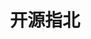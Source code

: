 ---
blog: false
home: true
icon: home
language: zh_CN
title: 开源指北
heroImage: /logo.png
heroText: 开源指北
tagline: 一份给开源新手的保姆级开源百科
action:
  - text: 开始阅读
    link: /guide/第一部分：初识开源/第 1 小节：什么是开源/

features:
  - title: 第一部分：初识开源
    link: /guide/第一部分：初识开源/第 1 小节：什么是开源/

  - title: 第二部分：学习和使用开源项目
    link: /guide/第二部分：学习和使用开源项目/第 1 小节：如何找到适合自己学习和使用的开源项目/

  - title: 第三部分：尝试参与开源
    link: /guide/第三部分：尝试参与开源/第 1 小节：开源项目中的不同角色/

  - title: 第四部分：启动自己的开源项目
    link: /guide/第四部分：启动自己的开源项目/第 1 小节：有了开源的想法后从何开始/

  - title: 第五部分：开源治理
    link: /guide/第五部分：开源治理/第 1 小节：个人维护和建立社区，两者如何选择/

  - title: 第六部分：有关开源的其他问题
    link: /guide/第六部分：其他问题/第 1 小节：怎样在本职工作和开源项目间做好平衡/


copyrightText: false
footer: 开源指北采用 CC-BY-SA-4.0 进行许可 | 感谢每一位参与的开发者 | VuePress 主题：vuepress-theme-hope

---